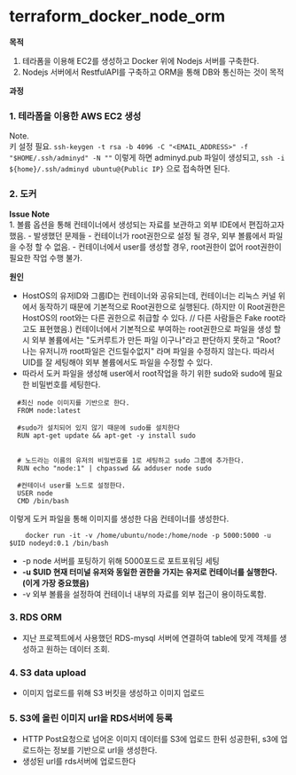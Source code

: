 # terraform_docker_node_orm
**목적**
1. 테라폼을 이용해 EC2를 생성하고 Docker 위에 Nodejs 서버를 구축한다.
2. Nodejs 서버에서 RestfulAPI를 구축하고 ORM을 통해 DB와 통신하는 것이 목적 


**과정**
### 1. 테라폼을 이용한 AWS EC2 생성</br>
Note.</br>
키 설정 필요. ```ssh-keygen -t rsa -b 4096 -C "<EMAIL_ADDRESS>" -f "$HOME/.ssh/adminyd" -N ""```
이렇게 하면 adminyd.pub 파일이 생성되고, ```ssh -i ${home}/.ssh/adminyd ubuntu@{Public IP}``` 으로 접속하면 된다.

### 2. 도커</br>
**Issue Note**</br>
    1. 볼륨 옵션을 통해 컨테이너에서 생성되는 자료를 보관하고 외부 IDE에서 편집하고자 했음.
    - 발생했던 문제들
      - 컨테이너가 root권한으로 설정 될 경우,  외부 볼륨에서 파일을 수정 할 수 없음. 
      - 컨테이너에서 user를 생성할 경우, root권한이 없어 root권한이 필요한 작업 수행 불가.
    
  **원인**

  - HostOS의 유저ID와 그룹ID는 컨테이너와 공유되는데, 컨테이너는 리눅스 커널 위에서 동작하기 때문에 기본적으로 Root권한으로 실행된다. (하지만 이 Root권한은 HostOS의 root와는 다른 권한으로 취급할 수 있다. // 다른 사람들은 Fake root라고도 표현했음.) 컨테이너에서 기본적으로 부여하는 root권한으로 파일을 생성 할 시 외부 볼륨에서는 "도커루트가 만든 파일 이구나"라고 판단하지 못하고 "Root? 나는 유저니까 root파일은 건드릴수없지" 라며 파일을 수정하지 않는다. 따라서 UID를 잘 세팅해야 외부 볼륨에서도 파일을 수정할 수 있다.
  - 따라서 도커 파일을 생성해 user에서 root작업을 하기 위한 sudo와 sudo에 필요한 비밀번호를 세팅한다.
  ```
    #최신 node 이미지를 기반으로 한다.
    FROM node:latest

    #sudo가 설치되어 있지 않기 때문에 sudo를 설치한다
    RUN apt-get update && apt-get -y install sudo


    # 노드라는 이름의 유저의 비밀번호를 1로 세팅하고 sudo 그룹에 추가한다.
    RUN echo "node:1" | chpasswd && adduser node sudo

    #컨테이너 user를 노드로 설정한다.
    USER node
    CMD /bin/bash
```
이렇게 도커 파일을 통해 이미지를 생성한 다음 컨테이너를 생성한다.

```
    docker run -it -v /home/ubuntu/node:/home/node -p 5000:5000 -u $UID nodeyd:0.1 /bin/bash
```
- -p node 서버를 포팅하기 위해 5000포드로 포트포워딩 세팅
- **-u $UID 현재 터미널 유저와 동일한 권한을 가지는 유저로 컨테이너를 실행한다. (이게 가장 중요했음)**
-  -v 외부 볼륨을 설정하여 컨테이너 내부의 자료를 외부 접근이 용이하도록함.



### 3. RDS ORM</br>
- 지난 프로젝트에서 사용했던 RDS-mysql 서버에 연결하여 table에 맞게 객체를 생성하고 원하는 데이터 조회.
### 4. S3 data upload</br>
- 이미지 업로드를 위해 S3 버킷을 생성하고 이미지 업로드

### 5. S3에 올린 이미지 url을 RDS서버에 등록</br>
- HTTP Post요청으로 넘어온 이미지 데이터를 S3에 업로드 한뒤 성공한뒤, s3에 업로드하는 정보를 기반으로 url을 생성한다.
- 생성된 url를 rds서버에 업로드한다

